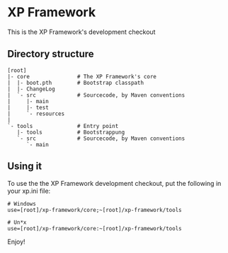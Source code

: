 XP Framework
============
This is the XP Framework's development checkout


Directory structure
-------------------

	[root]
	|- core               # The XP Framework's core
    |  |- boot.pth        # Bootstrap classpath
    |  |- ChangeLog
    |  `- src             # Sourcecode, by Maven conventions
    |     |- main
    |     |- test
    |     `- resources
    |
    `- tools              # Entry point
	   |- tools           # Bootstrappung
       `- src             # Sourcecode, by Maven conventions
          `- main


Using it
--------
To use the the XP Framework development checkout, put the following
in your xp.ini file:

	# Windows
	use=[root]/xp-framework/core;~[root]/xp-framework/tools

	# Un*x
	use=[root]/xp-framework/core:~[root]/xp-framework/tools


Enjoy!
